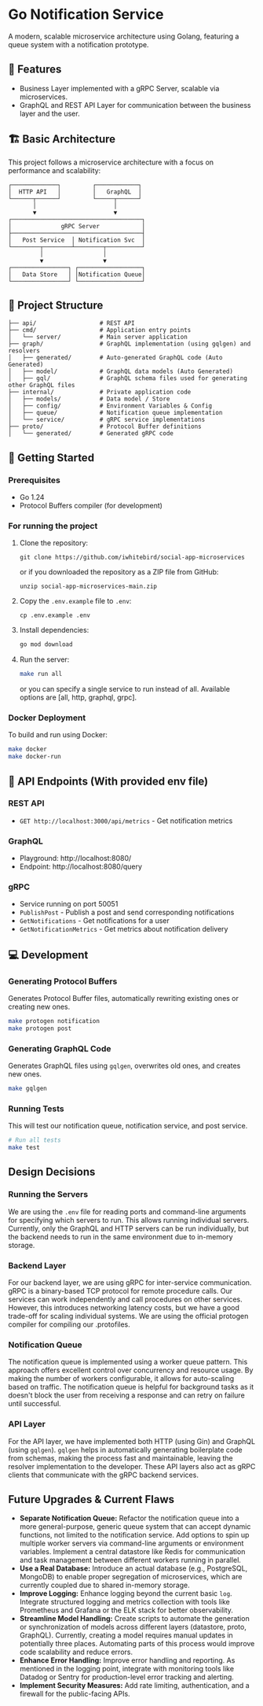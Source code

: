 # Go Notification Service

A modern, scalable microservice architecture using Golang, featuring a queue system with a notification prototype.

## 🌟 Features

- Business Layer implemented with a gRPC Server, scalable via microservices.
- GraphQL and REST API Layer for communication between the business layer and the user.

## 🏗️ Basic Architecture

This project follows a microservice architecture with a focus on performance and scalability:

```
┌─────────────┐         ┌────────────┐
│  HTTP API   │         │   GraphQL  │
└──────┬──────┘         └─────┬──────┘
       │                      │
       ▼                      ▼
┌─────────────────────────────────────┐
│              gRPC Server            │
├─────────────────────────────────────┤
│   Post Service  │ Notification Svc  │
└────────┬────────┴────────┬──────────┘
         │                 │
         ▼                 ▼
┌────────────────┐ ┌──────────────────┐
│   Data Store   │ │Notification Queue│
└────────────────┘ └──────────────────┘
```

## 📁 Project Structure

```
├── api/                  # REST API
├── cmd/                  # Application entry points
│   └── server/           # Main server application
├── graph/                # GraphQL implementation (using gqlgen) and resolvers
│   ├── generated/        # Auto-generated GraphQL code (Auto Generated)
│   ├── model/            # GraphQL data models (Auto Generated)
│   ├── gql/              # GraphQL schema files used for generating other GraphQL files
├── internal/             # Private application code
│   ├── models/           # Data model / Store
│   ├── config/           # Environment Variables & Config
│   ├── queue/            # Notification queue implementation
│   └── service/          # gRPC service implementations
├── proto/                # Protocol Buffer definitions
│   └── generated/        # Generated gRPC code
```

## 🚀 Getting Started

### Prerequisites

- Go 1.24
- Protocol Buffers compiler (for development)

### For running the project

1. Clone the repository:
   ```
   git clone https://github.com/iwhitebird/social-app-microservices
   ```
   or if you downloaded the repository as a ZIP file from GitHub:
   ```
   unzip social-app-microservices-main.zip
   ```

2. Copy the `.env.example` file to `.env`:
   ```
   cp .env.example .env
   ```


3. Install dependencies:
   ```bash
   go mod download
   ```

4. Run the server:
   ```bash
   make run all
   ```
   or you can specify a single service to run instead of all. Available options are [all, http, graphql, grpc].

### Docker Deployment

To build and run using Docker:

```bash
make docker
make docker-run
```

## 🔌 API Endpoints (With provided env file)

### REST API
- `GET http://localhost:3000/api/metrics` - Get notification metrics

### GraphQL
- Playground: http://localhost:8080/
- Endpoint: http://localhost:8080/query

### gRPC
- Service running on port 50051
- `PublishPost` - Publish a post and send corresponding notifications
- `GetNotifications` - Get notifications for a user
- `GetNotificationMetrics` - Get metrics about notification delivery

## 💻 Development

### Generating Protocol Buffers

   Generates Protocol Buffer files, automatically rewriting existing ones or creating new ones.

```bash
make protogen notification
make protogen post
```

### Generating GraphQL Code

   Generates GraphQL files using `gqlgen`, overwrites old ones, and creates new ones.

```bash
make gqlgen
```

### Running Tests
This will test our notification queue, notification service, and post service.

```bash
# Run all tests
make test
```


## Design Decisions


### Running the Servers
We are using the `.env` file for reading ports and command-line arguments for specifying which servers to run. This allows running individual servers. Currently, only the GraphQL and HTTP servers can be run individually, but the backend needs to run in the same environment due to in-memory storage.

### Backend Layer
For our backend layer, we are using gRPC for inter-service communication. gRPC is a binary-based TCP protocol for remote procedure calls. Our services can work independently and call procedures on other services. However, this introduces networking latency costs, but we have a good trade-off for scaling individual systems. We are using the official protogen compiler for compiling our .protofiles.

### Notification Queue
The notification queue is implemented using a worker queue pattern. This approach offers excellent control over concurrency and resource usage. By making the number of workers configurable, it allows for auto-scaling based on traffic. The notification queue is helpful for background tasks as it doesn't block the user from receiving a response and can retry on failure until successful.


### API Layer
For the API layer, we have implemented both HTTP (using Gin) and GraphQL (using `gqlgen`). `gqlgen` helps in automatically generating boilerplate code from schemas, making the process fast and maintainable, leaving the resolver implementation to the developer. These API layers also act as gRPC clients that communicate with the gRPC backend services.


## Future Upgrades & Current Flaws

- **Separate Notification Queue:** Refactor the notification queue into a more general-purpose, generic queue system that can accept dynamic functions, not limited to the notification service. Add options to spin up multiple worker servers via command-line arguments or environment variables. Implement a central datastore like Redis for communication and task management between different workers running in parallel.
- **Use a Real Database:** Introduce an actual database (e.g., PostgreSQL, MongoDB) to enable proper segregation of microservices, which are currently coupled due to shared in-memory storage.
- **Improve Logging:** Enhance logging beyond the current basic `log`. Integrate structured logging and metrics collection with tools like Prometheus and Grafana or the ELK stack for better observability.
- **Streamline Model Handling:** Create scripts to automate the generation or synchronization of models across different layers (datastore, proto, GraphQL). Currently, creating a model requires manual updates in potentially three places. Automating parts of this process would improve code scalability and reduce errors.
- **Enhance Error Handling:** Improve error handling and reporting. As mentioned in the logging point, integrate with monitoring tools like Datadog or Sentry for production-level error tracking and alerting.
- **Implement Security Measures:** Add rate limiting, authentication, and a firewall for the public-facing APIs.